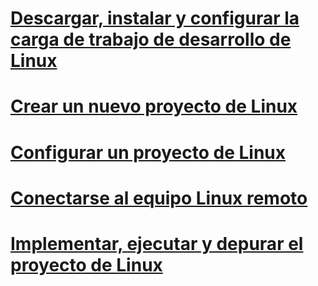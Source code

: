 # [Descargar, instalar y configurar la carga de trabajo de desarrollo de Linux](download-install-and-setup-the-linux-development-workload.md)
# [Crear un nuevo proyecto de Linux](create-a-new-linux-project.md)
# [Configurar un proyecto de Linux](configure-a-linux-project.md)
# [Conectarse al equipo Linux remoto](connect-to-your-remote-linux-computer.md)
# [Implementar, ejecutar y depurar el proyecto de Linux](deploy-run-and-debug-your-linux-project.md)